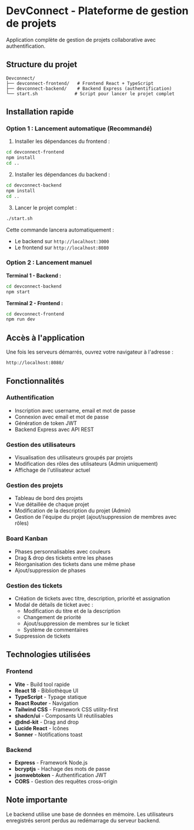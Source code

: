 # DevConnect - Plateforme de gestion de projets

Application complète de gestion de projets collaborative avec authentification.

## Structure du projet

```
Devconnect/
├── devconnect-frontend/   # Frontend React + TypeScript
├── devconnect-backend/    # Backend Express (authentification)
└── start.sh              # Script pour lancer le projet complet
```

## Installation rapide

### Option 1 : Lancement automatique (Recommandé)

1. Installer les dépendances du frontend :
```sh
cd devconnect-frontend
npm install
cd ..
```

2. Installer les dépendances du backend :
```sh
cd devconnect-backend
npm install
cd ..
```

3. Lancer le projet complet :
```sh
./start.sh
```

Cette commande lancera automatiquement :
- Le backend sur `http://localhost:3000`
- Le frontend sur `http://localhost:8080`

### Option 2 : Lancement manuel

**Terminal 1 - Backend :**
```sh
cd devconnect-backend
npm start
```

**Terminal 2 - Frontend :**
```sh
cd devconnect-frontend
npm run dev
```

## Accès à l'application

Une fois les serveurs démarrés, ouvrez votre navigateur à l'adresse :
```
http://localhost:8080/
```

## Fonctionnalités

### Authentification
- Inscription avec username, email et mot de passe
- Connexion avec email et mot de passe
- Génération de token JWT
- Backend Express avec API REST

### Gestion des utilisateurs
- Visualisation des utilisateurs groupés par projets
- Modification des rôles des utilisateurs (Admin uniquement)
- Affichage de l'utilisateur actuel

### Gestion des projets
- Tableau de bord des projets
- Vue détaillée de chaque projet
- Modification de la description du projet (Admin)
- Gestion de l'équipe du projet (ajout/suppression de membres avec rôles)

### Board Kanban
- Phases personnalisables avec couleurs
- Drag & drop des tickets entre les phases
- Réorganisation des tickets dans une même phase
- Ajout/suppression de phases

### Gestion des tickets
- Création de tickets avec titre, description, priorité et assignation
- Modal de détails de ticket avec :
  - Modification du titre et de la description
  - Changement de priorité
  - Ajout/suppression de membres sur le ticket
  - Système de commentaires
- Suppression de tickets

## Technologies utilisées

### Frontend
- **Vite** - Build tool rapide
- **React 18** - Bibliothèque UI
- **TypeScript** - Typage statique
- **React Router** - Navigation
- **Tailwind CSS** - Framework CSS utility-first
- **shadcn/ui** - Composants UI réutilisables
- **@dnd-kit** - Drag and drop
- **Lucide React** - Icônes
- **Sonner** - Notifications toast

### Backend
- **Express** - Framework Node.js
- **bcryptjs** - Hachage des mots de passe
- **jsonwebtoken** - Authentification JWT
- **CORS** - Gestion des requêtes cross-origin

## Note importante

Le backend utilise une base de données en mémoire. Les utilisateurs enregistrés seront perdus au redémarrage du serveur backend.
